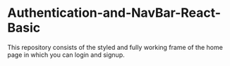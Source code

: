 # Authentication-and-NavBar-React-Basic
This repository consists of the styled and fully working frame of the home page in which you can login and signup.
